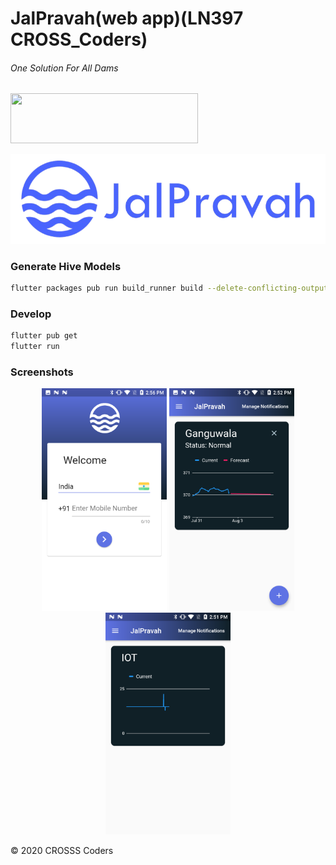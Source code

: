 # JalPravah(web app)(LN397 CROSS_Coders)

###### One Solution For All Dams

<img height="80px" width="300px" src="https://github.com/CROSSS-Coders/LN379_CROSSSCoders-App/raw/master/assets/logo.png">

![JalPravah](./assets/logo.png)

### Generate Hive Models

```bash
flutter packages pub run build_runner build --delete-conflicting-outputs
```

### Develop

```bash
flutter pub get
flutter run
```

### Screenshots

<p align="center">
<img src="./screenshots/login.png" width="200">
<img src="./screenshots/home.png" width="200">
<img src="./screenshots/iot.png" width="200">
</p>

&copy; 2020 CROSSS Coders
